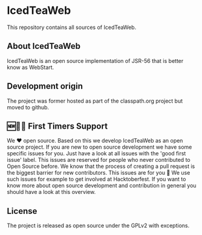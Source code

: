 # IcedTeaWeb
This repository contains all sources of IcedTeaWeb. 

## About IcedTeaWeb
IcedTeaWeb is an open source implementation of JSR-56 that is better know as WebStart.

## Development origin
The project was former hosted as part of the classpath.org project but moved to github.

## 🆕🐥🐶 First Timers Support
We ❤️ open source. Based on this we develop IcedTeaWeb as an open source project. If you are new to open source development we have some specific issues for you. Just have a look at all issues with the 'good first issue' label. This issues are reserved for people who never contributed to Open Source before. We know that the process of creating a pull request is the biggest barrier for new contributors. This issues are for you 💝 We use such issues for example to get involved at Hacktoberfest. If you want to know more about open source development and contribution in general you should have a look at this overview.

## License
The project is released as open source under the GPLv2 with exceptions.